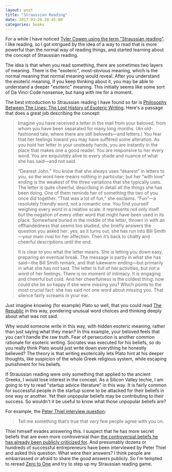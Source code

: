```yaml
---
layout: post
title: "Straussian Reading"
date: 2017-03-26 20:45:00
categories: books
---
```


For a while I have noticed [Tyler Cowen using the term "Straussian reading"](http://marginalrevolution.com/marginalrevolution/2005/05/the_public_choi-2.html). I like reading, so I got intrigued by the idea of a way to read that is more powerful than the normal way of reading things, and started learning about the concept of Straussian reading.

The idea is that when you read something, there are sometimes two layers of meaning. There is the "exoteric", most-obvious meaning, which is the normal meaning that normal meaning would reveal. After you understand the exoteric meaning, if you keep thinking about it, you may be able to understand a deeper "esoteric" meaning. This initially seems like some sort of Da Vinci Code nonsense, but hang with me for a moment.

The best introduction to Straussian reading I have found so far is [Philosophy Between The Lines: The Lost History of Esoteric Writing](https://www.amazon.com/Philosophy-Between-Lines-History-Esoteric/dp/022617509X). Here's a passage that does a great job describing the concept:

> Imagine you have received a letter in the mail from your beloved, from whom you have been separated for many long months. (An old-fashioned tale, where there are still beloveds—and letters.) You fear that her feelings toward you may have suffered some alteration. As you hold her letter in your unsteady hands, you are instantly in the place that makes one a good reader. You are responsive to her every word. You are exquisitely alive to every shade and nuance of what she has said—and not said.
>
> “Dearest John.” You know that she always uses “dearest” in letters to you, so the word here means nothing in particular; but her “with love” ending is the weakest of the three variations that she typically uses. The letter is quite cheerful, describing in detail all the things she has been doing. One of them reminds her of something the two of you once did together. “That was a lot of fun,” she exclaims. “Fun”—a resolutely friendly word, not a romantic one. You find yourself weighing every word in a relative scale: it represents not only itself but the negation of every other word that might have been used in its place. Somewhere buried in the middle of the letter, thrown in with an offhandedness that seems too studied, she briefly answers the question you asked her: yes, as it turns out, she has run into Bill Smith—your main rival for her affection. Then it’s back to chatty and cheerful descriptions until the end.
>
> It is clear to you what the letter means. She is letting you down easy, preparing an eventual break. The message is partly in what she has said—the Bill Smith remark, and that lukewarm ending—but primarily in what she has not said. The letter is full of her activities, but not a word of her feelings. There is no moment of intimacy. It is engaging and cheerful but cold. And her cheerfulness is the coldest thing: how could she be so happy if she were missing you? Which points to the most crucial fact: she has said not one word about missing you. That silence fairly screams in your ear.

Just imagine knowing (for example) Plato so well, that you could read [The Republic](https://www.amazon.com/Republic-Plato-Second/dp/0465069347) in this way, pondering unusual word choices and thinking deeply about what was not said.

Why would someone write in this way, with hidden esoteric meaning, rather than just saying what they mean? In this example, your beloved feels that you can't handle the raw truth. Fear of persecution is another common rationale for esoteric writing. Socrates was executed for his beliefs, so do you really think Plato would just write down everything he honestly believed? The theory is that writing esoterically lets Plato hint at his deeper thoughts, like suspicion of the whole Greek religious system, while escaping punishment for his beliefs.

If Straussian reading were only something that applied to the ancient Greeks, I would lose interest in the concept. As a Silicon Valley techie, I am going to try to read "startup advice literature" in this way. It is fairly common for successful people in the startup scene to be attacked for their beliefs in one way or another. Yet their unpopular beliefs may be contributing to their success. So wouldn't it be useful to know what those unpopular beliefs are?

For example, the [Peter Thiel interview question](https://ricochet.com/archives/what-do-you-believe-that-no-one-else-here-does/):

> Tell me something that’s true that very few people agree with you on.

Thiel himself evades answering this. I suspect that he has more secret beliefs that are even more controversial than [the controversial beliefs he has already been publicly criticized for](https://www.cato-unbound.org/2009/04/13/peter-thiel/education-libertarian). And presumably dozens or hundreds of successful entrepreneurs have been interviewed by Peter Thiel and asked this question. What were their answers? I think people are embarrassed or afraid to share the good answers publicly. So I'm tempted to reread [Zero to One](https://www.amazon.com/Zero-One-Notes-Startups-Future/dp/0804139296) and try to step up my Straussian reading game.
